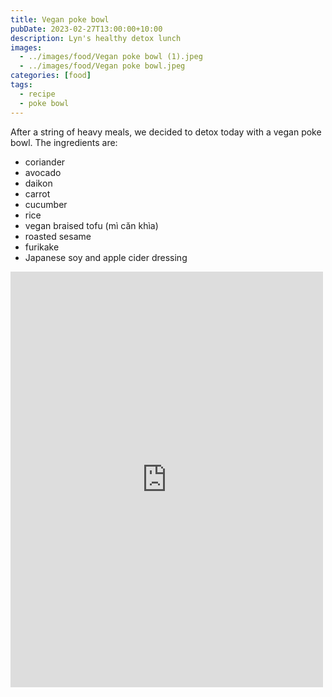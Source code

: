 ```yaml
---
title: Vegan poke bowl
pubDate: 2023-02-27T13:00:00+10:00
description: Lyn's healthy detox lunch
images:
  - ../images/food/Vegan poke bowl (1).jpeg
  - ../images/food/Vegan poke bowl.jpeg
categories: [food]
tags:
  - recipe
  - poke bowl
---
```


After a string of heavy meals, we decided to detox today with a vegan poke bowl. The ingredients are:

- coriander
- avocado
- daikon
- carrot
- cucumber
- rice
- vegan braised tofu (mì căn khìa)
- roasted sesame
- furikake
- Japanese soy and apple cider dressing

<iframe src="https://www.facebook.com/plugins/post.php?href=https%3A%2F%2Fwww.facebook.com%2Fchris1.tham%2Fposts%2Fpfbid02NUKbuHSMFpf5jmkKGPvzegPDSNFeAEbYYKAy1qPRb1jR5QaXDP8N7sqbjtBpotTgl&show_text=true&width=500" width="500" height="665" style="border:none;overflow:hidden" scrolling="no" frameborder="0" allowfullscreen="true" allow="autoplay; clipboard-write; encrypted-media; picture-in-picture; web-share"></iframe>
